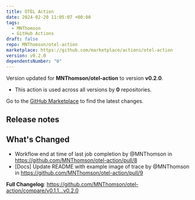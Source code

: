 ```yaml
---
title: OTEL Action
date: 2024-02-20 11:05:07 +00:00
tags:
  - MNThomson
  - GitHub Actions
draft: false
repo: MNThomson/otel-action
marketplace: https://github.com/marketplace/actions/otel-action
version: v0.2.0
dependentsNumber: "0"
---
```



Version updated for **MNThomson/otel-action** to version **v0.2.0**.
- This action is used across all versions by **0** repositories.

Go to the [GitHub Marketplace](https://github.com/marketplace/actions/otel-action) to find the latest changes.

## Release notes

## What's Changed
* Workflow end at time of last job completion by @MNThomson in https://github.com/MNThomson/otel-action/pull/8
* [Docs] Update README with example image of trace by @MNThomson in https://github.com/MNThomson/otel-action/pull/9


**Full Changelog**: https://github.com/MNThomson/otel-action/compare/v0.1.1...v0.2.0
